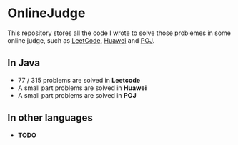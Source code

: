 # OnlineJudge
This repository stores all the code I wrote to solve those problemes in some online judge, such as [LeetCode](https://leetcode.com/), [Huawei](http://ilearning.hwclouds.com/exam/outLogin.jsp) and [POJ](http://poj.org/).

## In Java

+ 77 / 315 problems are solved in <b>Leetcode</b>
+ A small part problems are solved in <b>Huawei</b> 
+ A small part problems are solved in <b>POJ</b> 

## In other languages

+ <b>TODO</b>  